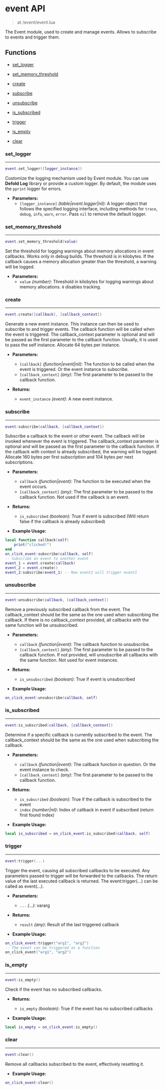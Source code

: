 # event API

> at /event/event.lua

The Event module, used to create and manage events. Allows to subscribe to events and trigger them.

## Functions

- [set_logger](#set_logger)
- [set_memory_threshold](#set_memory_threshold)
- [create](#create)

- [subscribe](#subscribe)
- [unsubscribe](#unsubscribe)
- [is_subscribed](#is_subscribed)
- [trigger](#trigger)
- [is_empty](#is_empty)
- [clear](#clear)



### set_logger

---
```lua
event.set_logger([logger_instance])
```

Customize the logging mechanism used by Event module. You can use **Defold Log** library or provide a custom logger.
By default, the module uses the `pprint` logger for errors.

- **Parameters:**
	- `[logger_instance]` *(table|event.logger|nil)*: A logger object that follows the specified logging interface, including methods for `trace`, `debug`, `info`, `warn`, `error`. Pass `nil` to remove the default logger.

### set_memory_threshold

---
```lua
event.set_memory_threshold(value)
```

Set the threshold for logging warnings about memory allocations in event callbacks.
Works only in debug builds. The threshold is in kilobytes.
If the callback causes a memory allocation greater than the threshold, a warning will be logged.

- **Parameters:**
	- `value` *(number)*: Threshold in kilobytes for logging warnings about memory allocations. `0` disables tracking.

### create

---
```lua
event.create([callback], [callback_context])
```

Generate a new event instance. This instance can then be used to subscribe to and trigger events.
The callback function will be called when the event is triggered. The callback_context parameter is optional
and will be passed as the first parameter to the callback function. Usually, it is used to pass the self instance.
Allocate 64 bytes per instance.

- **Parameters:**
	- `[callback]` *(function|event|nil)*: The function to be called when the event is triggered. Or the event instance to subscribe.
	- `[callback_context]` *(any)*: The first parameter to be passed to the callback function.

- **Returns:**
	- `event_instance` *(event)*: A new event instance.

### subscribe

---
```lua
event:subscribe(callback, [callback_context])
```

Subscribe a callback to the event or other event. The callback will be invoked whenever the event is triggered.
The callback_context parameter is optional and will be passed as the first parameter to the callback function.
If the callback with context is already subscribed, the warning will be logged.
Allocate 160 bytes per first subscription and 104 bytes per next subscriptions.

- **Parameters:**
	- `callback` *(function|event)*: The function to be executed when the event occurs.
	- `[callback_context]` *(any)*: The first parameter to be passed to the callback function. Not used if the callback is an event.

- **Returns:**
	- `is_subscribed` *(boolean)*: True if event is subscribed (Will return false if the callback is already subscribed)

- **Example Usage:**

```lua
local function callback(self)
	print("clicked!")
end
on_click_event:subscribe(callback, self)
-- Subscribe an event to another event
event_1 = event.create(callback)
event_2 = event.create()
event_2:subscribe(event_1) -- Now event2 will trigger event1
```
### unsubscribe

---
```lua
event:unsubscribe(callback, [callback_context])
```

Remove a previously subscribed callback from the event.
The callback_context should be the same as the one used when subscribing the callback.
If there is no callback_context provided, all callbacks with the same function will be unsubscribed.

- **Parameters:**
	- `callback` *(function|event)*: The callback function to unsubscribe.
	- `[callback_context]` *(any)*: The first parameter to be passed to the callback function. If not provided, will unsubscribe all callbacks with the same function. Not used for event instances.

- **Returns:**
	- `is_unsubscribed` *(boolean)*: True if event is unsubscribed

- **Example Usage:**

```lua
on_click_event:unsubscribe(callback, self)
```
### is_subscribed

---
```lua
event:is_subscribed(callback, [callback_context])
```

Determine if a specific callback is currently subscribed to the event.
The callback_context should be the same as the one used when subscribing the callback.

- **Parameters:**
	- `callback` *(function|event)*: The callback function in question. Or the event instance to check.
	- `[callback_context]` *(any)*: The first parameter to be passed to the callback function.

- **Returns:**
	- `is_subscribed` *(boolean)*: True if the callback is subscribed to the event
	- `index` *(number|nil)*: Index of callback in event if subscribed (return first found index)

- **Example Usage:**

```lua
local is_subscribed = on_click_event:is_subscribed(callback, self)
```
### trigger

---
```lua
event:trigger(...)
```

Trigger the event, causing all subscribed callbacks to be executed.
Any parameters passed to trigger will be forwarded to the callbacks.
The return value of the last executed callback is returned.
The event:trigger(...) can be called as event(...).

- **Parameters:**
	- `...` *(...)*: vararg

- **Returns:**
	- `result` *(any)*: Result of the last triggered callback

- **Example Usage:**

```lua
on_click_event:trigger("arg1", "arg2")
-- The event can be triggered as a function
on_click_event("arg1", "arg2")
```
### is_empty

---
```lua
event:is_empty()
```

Check if the event has no subscribed callbacks.

- **Returns:**
	- `is_empty` *(boolean)*: True if the event has no subscribed callbacks

- **Example Usage:**

```lua
local is_empty = on_click_event:is_empty()
```
### clear

---
```lua
event:clear()
```

Remove all callbacks subscribed to the event, effectively resetting it.

- **Example Usage:**

```lua
on_click_event:clear()
```
